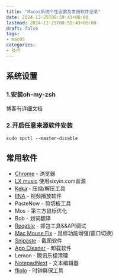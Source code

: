 ```yaml
---
title: "Macos系统个性设置及常用软件记录"
date: 2024-12-25T08:59:43+08:00
lastmod: 2024-12-25T08:59:43+08:00
draft: false
tags:
- macOS
categories:
- 技巧
---
```


<!--more-->



## 系统设置

### 1.安装oh-my-zsh

博客有详细文档

### 2.开启任意来源软件安装

```shell
sudo spctl --master-disable
```

## 常用软件

* [Chrome](https://www.google.com/chrome/) - 浏览器
* [LX music](https://lxmusic.toside.cn/) 使用sixyin.com音源
* [Keka](https://www.keka.io/en/) - 压缩/解压工具
* [IINA](https://iina.io/) - 视频播放软件
* PasteNow - 剪切板工具
* Mos - 第三方鼠标优化
* Bob - 划词翻译
* [Reqable](https://reqable.com/zh-CN/) - 抓包工具&&API调试
* [Mac Mouse Fix](https://github.com/noah-nuebling/mac-mouse-fix/releases) - 鼠标功能增强(窗口切换)
* [Snipaste](https://www.snipaste.com/download.html) - 截图软件
* [App Cleaner](https://freemacsoft.net/appcleaner/) - 卸载软件
* Lemon - 腾讯乐檬清理
* [NotepadNext](https://github.com/dail8859/NotepadNext/releases) - 文本编辑器
* [fliqlo](https://fliqlo.com/screensaver/#google_vignette) - 时钟屏保工具 

